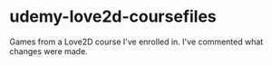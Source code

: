 # udemy-love2d-coursefiles
Games from a Love2D course I've enrolled in. I've commented what changes were made.
